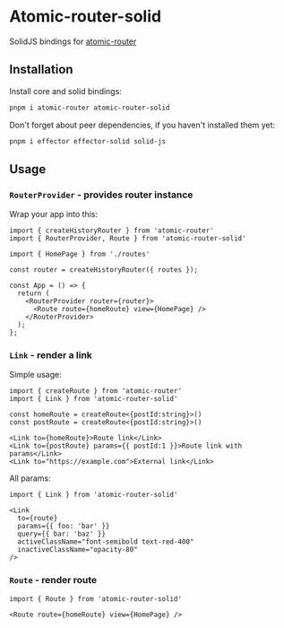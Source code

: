 # Atomic-router-solid

SolidJS bindings for [atomic-router](https://github.com/kelin2025/atomic-router)

## Installation

Install core and solid bindings:

```bash
pnpm i atomic-router atomic-router-solid
```

Don't forget about peer dependencies, if you haven't installed them yet:

```bash
pnpm i effector effector-solid solid-js
```

## Usage

### `RouterProvider` - provides router instance

Wrap your app into this:

```tsx
import { createHistoryRouter } from 'atomic-router'
import { RouterProvider, Route } from 'atomic-router-solid'

import { HomePage } from './routes'

const router = createHistoryRouter({ routes });

const App = () => {
  return (
    <RouterProvider router={router}>
      <Route route={homeRoute} view={HomePage} />
    </RouterProvider>
  );
};
```

### `Link` - render a link

Simple usage:

```tsx
import { createRoute } from 'atomic-router'
import { Link } from 'atomic-router-solid'

const homeRoute = createRoute<{postId:string}>()
const postRoute = createRoute<{postId:string}>()

<Link to={homeRoute}>Route link</Link>
<Link to={postRoute} params={{ postId:1 }}>Route link with params</Link>
<Link to="https://example.com">External link</Link>
```

All params:

```tsx
import { Link } from 'atomic-router-solid'

<Link
  to={route}
  params={{ foo: 'bar' }}
  query={{ bar: 'baz' }}
  activeClassName="font-semibold text-red-400"
  inactiveClassName="opacity-80"
/>
```

### `Route` - render route

```tsx
import { Route } from 'atomic-router-solid'

<Route route={homeRoute} view={HomePage} />
```